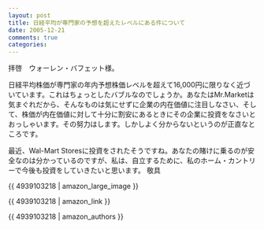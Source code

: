 ```yaml
---
layout: post
title: 日経平均が専門家の予想を超えたレベルにある件について
date: 2005-12-21
comments: true
categories:
---
```



拝啓　ウォーレン・バフェット様。

日経平均株価が専門家の年内予想株価レベルを超えて16,000円に限りなく近づいています。これはちょっとしたバブルなのでしょうか。あなたはMr.Marketは気まぐれだから、そんなものは気にせずに企業の内在価値に注目しなさい、そして、株価が内在価値に対して十分に割安にあるときにその企業に投資をなさいとおっしゃいます。その努力はします。しかしよく分からないというのが正直なところです。

最近、Wal-Mart Storesに投資をされたそうですね。あなたの賭けに乗るのが安全なのは分かっているのですが、私は、自立するために、私のホーム・カントリーで今後も投資をしていきたいと思います。
敬具

{{ 4939103218 | amazon_large_image }}

{{ 4939103218 | amazon_link }}

{{ 4939103218 | amazon_authors }}